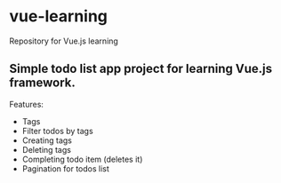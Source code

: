 # vue-learning
Repository for Vue.js learning

## Simple todo list app project for learning Vue.js framework.

Features:
- Tags
- Filter todos by tags
- Creating tags
- Deleting tags
- Completing todo item (deletes it)
- Pagination for todos list
